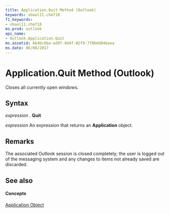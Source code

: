 ```yaml
---
title: Application.Quit Method (Outlook)
keywords: vbaol11.chm718
f1_keywords:
- vbaol11.chm718
ms.prod: outlook
api_name:
- Outlook.Application.Quit
ms.assetid: 664bc8ba-ad97-8d4f-02f9-7f9bdd04beea
ms.date: 06/08/2017
---
```



# Application.Quit Method (Outlook)

Closes all currently open windows. 


## Syntax

 _expression_ . **Quit**

 _expression_ An expression that returns an **Application** object.


## Remarks

The associated Outlook session is closed completely; the user is logged out of the messaging system and any changes to items not already saved are discarded.


## See also


#### Concepts


[Application Object](Outlook.Application.md)

